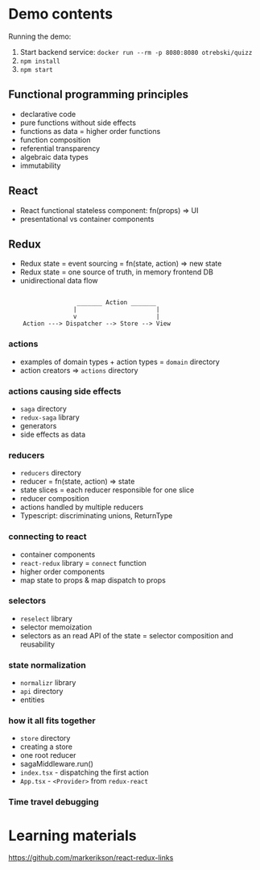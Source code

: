 # Demo contents

Running the demo:
1. Start backend service: `docker run --rm -p 8080:8080 otrebski/quizz`
2. `npm install`
3. `npm start`


## Functional programming principles

- declarative code
- pure functions without side effects
- functions as data = higher order functions
- function composition
- referential transparency
- algebraic data types
- immutability

## React

- React functional stateless component: fn(props) => UI
- presentational vs container components

## Redux

- Redux state = event sourcing = fn(state, action) => new state
- Redux state = one source of truth, in memory frontend DB 
- unidirectional data flow

```

                   _______ Action _______ 
                  |                      |
                  v                      | 
    Action ---> Dispatcher --> Store --> View

```   

### actions

- examples of domain types + action types = `domain` directory
- action creators => `actions` directory

### actions causing side effects

- `saga` directory
- `redux-saga` library
- generators
- side effects as data

### reducers

- `reducers` directory
- reducer = fn(state, action) => state
- state slices = each reducer responsible for one slice
- reducer composition
- actions handled by multiple reducers
- Typescript: discriminating unions, ReturnType

### connecting to react

- container components
- `react-redux` library = `connect` function
- higher order components
- map state to props & map dispatch to props

### selectors

- `reselect` library
- selector memoization
- selectors as an read API of the state = selector composition and reusability

### state normalization

- `normalizr` library
- `api` directory
- entities

### how it all fits together

- `store` directory
- creating a store
- one root reducer
- sagaMiddleware.run()
- `index.tsx` - dispatching the first action
- `App.tsx` - `<Provider>` from `redux-react`
 
### Time travel debugging

# Learning materials

https://github.com/markerikson/react-redux-links









